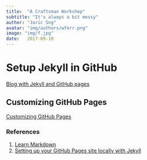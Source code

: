 ```yaml
---
title:  "A Craftsman Workshop"
subtitle: "It's always a bit messy"
author: "Jaric Sng"
avatar: "img/authors/wferr.png"
image: "img/f.jpg"
date:   2017-09-10
---
```

# Setup Jekyll in GitHub
[Blog with Jekyll and GitHub pages](https://devblast.com/b/create-a-static-websiteblog-with-jekyll-and-github-pages)

## Customizing GitHub Pages

[Customizing GitHub Pages](https://help.github.com/categories/customizing-github-pages/)

### References
1. [Learn Markdown](https://learnxinyminutes.com/docs/markdown/)
2. [Setting up your GitHub Pages site locally with Jekyll](https://help.github.com/articles/setting-up-your-github-pages-site-locally-with-jekyll/)
